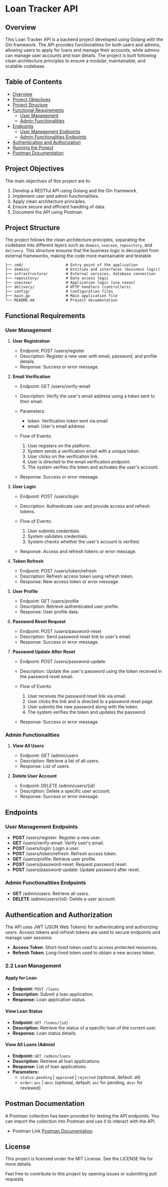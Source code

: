 # Loan Tracker API

## Overview

This Loan Tracker API is a backend project developed using Golang with the Gin framework. The API provides functionalities for both users and admins, allowing users to apply for loans and manage their accounts, while admins can manage user accounts and loan details. The project is built following clean architecture principles to ensure a modular, maintainable, and scalable codebase.

## Table of Contents

- [Overview](#overview)
- [Project Objectives](#project-objectives)
- [Project Structure](#project-structure)
- [Functional Requirements](#functional-requirements)
  - [User Management](#user-management)
  - [Admin Functionalities](#admin-functionalities)
- [Endpoints](#endpoints)
  - [User Management Endpoints](#user-management-endpoints)
  - [Admin Functionalities Endpoints](#admin-functionalities-endpoints)
- [Authentication and Authorization](#authentication-and-authorization)
- [Running the Project](#running-the-project)
- [Postman Documentation](#postman-documentation)

## Project Objectives

The main objectives of this project are to:

1. Develop a RESTful API using Golang and the Gin framework.
2. Implement user and admin functionalities.
3. Apply clean architecture principles.
4. Ensure secure and efficient handling of data.
5. Document the API using Postman.

## Project Structure

The project follows the clean architecture principles, separating the codebase into different layers such as `domain`, `usecase`, `repository`, and `delivery`. This structure ensures that the business logic is decoupled from external frameworks, making the code more maintainable and testable.

```plaintext
├── cmd/                   # Entry point of the application
├── domain/                # Entities and interfaces (business logic)
├── infrastructure/        # External services, database connection
├── repository/            # Data access logic
├── usecase/               # Application logic (use cases)
├── delivery/              # HTTP handlers (controllers)
├── config/                # Configuration files
├── main.go                # Main application file
└── README.md              # Project documentation
```

## Functional Requirements

### User Management

1.  **User Registration**

    - Endpoint: POST /users/register
    - Description: Register a new user with email, password, and profile details.
    - Response: Success or error message.

2.  **Email Verification**

    - Endpoint: GET /users/verify-email
    - Description: Verify the user's email address using a token sent to their email.
    - Parameters:

      - token: Verification token sent via email
      - email: User's email address

    - Flow of Events:

      1.  User registers on the platform.
      2.  System sends a verification email with a unique token.
      3.  User clicks on the verification link.
      4.  User is directed to the email verification endpoint.
      5.  The system verifies the token and activates the user's account.

    - Response: Success or error message.

3.  **User Login**

    - Endpoint: POST /users/login
    - Description: Authenticate user and provide access and refresh tokens.
    - Flow of Events:

      1.  User submits credentials.
      2.  System validates credentials.
      3.  System checks whether the user's account is verified.

    - Response: Access and refresh tokens or error message.

4.  **Token Refresh**

    - Endpoint: POST /users/token/refresh
    - Description: Refresh access token using refresh token.
    - Response: New access token or error message.

5.  **User Profile**

    - Endpoint: GET /users/profile
    - Description: Retrieve authenticated user profile.
    - Response: User profile data.

6.  **Password Reset Request**

    - Endpoint: POST /users/password-reset
    - Description: Send password reset link to user's email.
    - Response: Success or error message.

7.  **Password Update After Reset**

    - Endpoint: POST /users/password-update
    - Description: Update the user's password using the token received in the password reset email.
    - Flow of Events:

      1.  User receives the password reset link via email.
      2.  User clicks the link and is directed to a password reset page.
      3.  User submits the new password along with the token.
      4.  The system verifies the token and updates the password.

    - Response: Success or error message.

### Admin Functionalities

1.  **View All Users**

    - Endpoint: GET /admin/users
    - Description: Retrieve a list of all users.
    - Response: List of users.

2.  **Delete User Account**

    - Endpoint: DELETE /admin/users/{id}
    - Description: Delete a specific user account.
    - Response: Success or error message.

## Endpoints

### User Management Endpoints

- **POST** /users/register: Register a new user.
- **GET** /users/verify-email: Verify user's email.
- **POST** /users/login: Login a user.
- **POST** /users/token/refresh: Refresh access token.
- **GET** /users/profile: Retrieve user profile.
- **POST** /users/password-reset: Request password reset.
- **POST** /users/password-update: Update password after reset.

### Admin Functionalities Endpoints

- **GET** /admin/users: Retrieve all users.
- **DELETE** /admin/users/{id}: Delete a user account.

## Authentication and Authorization

The API uses JWT (JSON Web Tokens) for authenticating and authorizing users. Access tokens and refresh tokens are used to secure endpoints and manage user sessions.

- **Access Token**: Short-lived token used to access protected resources.
- **Refresh Token**: Long-lived token used to obtain a new access token.

### 2.2 Loan Management

#### Apply for Loan

- **Endpoint:** `POST /loans`
- **Description:** Submit a loan application.
- **Response:** Loan application status.

#### View Loan Status

- **Endpoint:** `GET /loans/{id}`
- **Description:** Retrieve the status of a specific loan of the current user.
- **Response:** Loan status details.

#### View All Loans (Admin)

- **Endpoint:** `GET /admin/loans`
- **Description:** Retrieve all loan applications.
- **Response:** List of loan applications.
- **Parameters:**
  - `status`: `pending` | `approved` | `rejected` (optional, default: all)
  - `order`: `asc` | `desc` (optional, default: `asc` for pending, `desc` for reviewed)

## Postman Documentation

A Postman collection has been provided for testing the API endpoints. You can import the collection into Postman and use it to interact with the API.

- Postman Link [Postman Documentation](https://documenter.getpostman.com/view/34226868/2sAXjGduTq)

## License

This project is licensed under the MIT License. See the LICENSE file for more details.

Feel free to contribute to this project by opening issues or submitting pull requests.
